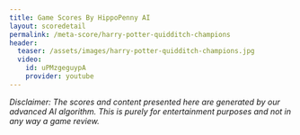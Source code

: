 ```yaml
---
title: Game Scores By HippoPenny AI
layout: scoredetail
permalink: /meta-score/harry-potter-quidditch-champions
header:
  teaser: /assets/images/harry-potter-quidditch-champions.jpg
  video:
    id: uPMzgeguypA
    provider: youtube
---
```

*Disclaimer: The scores and content presented here are generated by our advanced AI algorithm. This is purely for entertainment purposes and not in any way a game review.*
